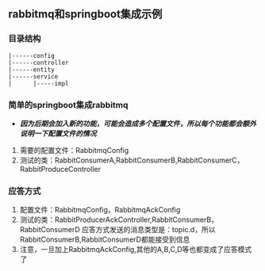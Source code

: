 ## rabbitmq和springboot集成示例 ##
### 目录结构 ###
    |------config
    |------controller
    |------entity
    |------service
    |      |-----impl
### 简单的springboot集成rabbitmq ###
- ***因为后期会加入新的功能，可能会造成多个配置文件，所以每个功能都会额外说明一下配置文件的情况***
1. 需要的配置文件：RabbitmqConfig
2. 测试的类：RabbitConsumerA,RabbitConsumerB,RabbitConsumerC，RabbitProduceController



### 应答方式 ###
1. 配置文件：RabbitmqConfig，RabbitmqAckConfig
2. 测试的类：RabbitProducerAckController,RabbitConsumerB，RabbitConsumerD
    应答方式发送的消息类型是：topic.d，所以RabbitConsumerB,RabbitConsumerD都能接受到信息
3. 注意，一旦加上RabbitmqAckConfig,其他的A,B,C,D等也都变成了应答模式了